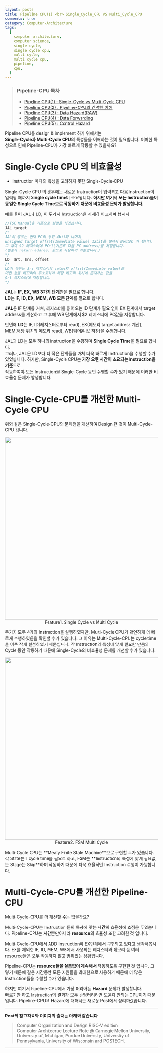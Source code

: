 ```yaml
---
layout: posts
title: Pipeline CPU(1) <br> Single_Cycle_CPU VS Multi_Cycle_CPU
comments: true
category: Computer-Architecture
tags:
  [
    computer architecture,
    computer science,
    single cycle,
    single cycle cpu,
    multi cycle,
    multi cycle cpu,
    pipeline,
    cpu,
  ]
---
```


> ### Pipeline-CPU 목차
>
> - <a  href='/computer-architecture/pipeline-1/'>Pipeline CPU(1) : Single-Cycle vs Multi-Cycle CPU</a>
> - <a  href='/computer-architecture/pipeline-2/'>Pipeline CPU(2) : Pipeline-CPU의 간략한 이해</a>
> - <a  href='/computer-architecture/pipeline-3/'>Pipeline CPU(3) : Data Hazard(RAW)</a>
> - <a  href='/computer-architecture/pipeline-4/'>Pipeline CPU(4) : Data Forwarding</a>
> - <a  href='/computer-architecture/pipeline-5/'>Pipeline CPU(5) : Control Hazard</a>

Pipeline CPU를 design & implement 하기 위해서는  
**Single-Cycle과 Multi-Cycle CPU**의 특성들을 이해하는 것이 필요합니다.
어떠한 특성으로 인해 Pipeline-CPU가 가장 빠르게 작동할 수 있을까요?

# Single-Cycle CPU 의 비효율성

- Instruction 마다의 특성을 고려하지 못한 Single-Cycle-CPU

Single-Cycle CPU 의 경우에는 새로운 Instruction이 입력되고 다음 Instruction이 입력될 때까지 **Single cycle time**이 소요됩니다.
**하지만 여기서 모든 Instruction들이 동일한 Single Cycle Time으로 작동하기 때문에 비효율성 문제가 발생합니다.**

예를 들어 JAL과 LD, 이 두가지 Instruction을 자세히 비교하여 봅시다.

```c
//TSC Manual을 기준으로 설명을 하겠습니다.
JAL target
/*
JAL의 경우는 현재 PC의 상위 4bit와 나머지
unsigned target offset(Immediate value) 12bit를 붙여서 NextPC 가 됩니다.
그 후에 $2 레지스터에 PC+1(기존의 다음 PC address)를 저장합니다.
(일종의 return address 용도로 사용하기 위함입니다.)
*/
LD  $rt, $rs, offset
/*
LD의 경우는 $rs 레지스터의 value와 offset(Immediate value)를
더한 값을 메모리의 주소로하여 해당 메모리 위치에 존재하는 값을
$rt 레지스터에 저장합니다.
*/
```

**JAL**는 **IF, EX, WB 3가지 단계**만을 필요로 합니다.  
**LD**는 **IF, ID, EX, MEM, WB 모든 단계**를 필요로 합니다.

**JAL**은 IF 단계를 거쳐, 레지스터를 읽어오는 ID 단계가 필요 없이 EX 단계에서 target address를 계산하고 그 후에 WB 단계에서 $2 레지스터에 PC값을 저장합니다.

반면에 **LD**는 IF, ID(레지스터로부터 read), EX(메모리 target address 계산), MEM(해당 위치의 메모리 read), WB(읽어온 값 저장)을 수행합니다.

JAL과 LD는 모두 하나의 instruction을 수행하며 **Single Cycle Time**을 필요로 합니다.  
그러나, JAL은 LD보다 더 적은 단계들을 거쳐 더욱 빠르게 Instruction을 수행할 수가 있었습니다.
하지만, Single-Cycle CPU는 **가장 오랜 시간이 소요되는 Instruction을 기준**으로  
작동하여야 모든 Instruction을 Single-Cycle 동안 수행할 수가 있기 때문에 이러한 비효율성 문제가 발생합니다.

# Single-Cycle-CPU를 개선한 Multi-Cycle CPU

위와 같은 Single-Cycle-CPU의 문제점을 개선하여 Design 한 것이 Multi-Cycle-CPU 입니다.

<p align="center">
  <img src="https://user-images.githubusercontent.com/80669616/118086618-3ad4f780-b3ff-11eb-803f-2a5c7db53828.png" width="600"><br>Feature1. Single Cycle vs Multi Cycle
</p>
두가지 모두 4개의 Instruction을 실행하였지만, Multi-Cycle CPU가 확연하게 더 빠르게 수행하였음을 확인할 수가 있습니다.
그 이유는 Multi-Cycle-CPU는 cycle time을 아주 작게 설정하였기 때문입니다. 각 Instruction의 특성에 맞게
필요한 만큼의 Cycle 동안 작동하기 때문에 Single-Cycle의 비효율성 문제를 개선할 수가 있습니다.
<p align="center">
  <img src="https://user-images.githubusercontent.com/80669616/118087617-c56a2680-b400-11eb-8e40-228ecfcc457b.png" width="600"><br>Feature2. FSM Multi Cycle
</p>
Multi-Cycle CPU는 **Mealy Finite State Machine**으로 구현할 수가 있습니다.
각 State는 1 cycle time을 필요로 하고, FSM는 **Instruction의 특성에 맞게 필요없는 Stage는 Skip**하며
작동하기 때문에 더욱 효율적인 Instruction 수행이 가능합니다.

# Multi-Cycle-CPU를 개선한 Pipeline-CPU

Multi-Cycle-CPU를 더 개선할 수는 없을까요?

Multi-Cycle-CPU는 Instruction 들의 특성에 맞는 **시간**의 효율성에 초점을 두었습니다.
Pipeline-CPU는 **시간**뿐만아니라 **resource**의 효율성 또한 고려한 것 입니다.

Multi-Cycle-CPU에서 ADD Instruction이 EX단계에서 구현되고 있다고 생각해봅시다.
EX를 제외한 IF, ID, MEM, WB에서 사용되는 레지스터와 메모리 등 여러 resource들은 모두 작동하지 않고 멈춰있는 상황입니다.

Pipeline-CPU는 **resource들을 쉴틈없이 계속해서** 작동하도록 구현한 것 입니다.
그렇기 때문에 같은 시간동안 모든 자원들을 최대한으로 사용하기 때문에 더 많은 Instruction들을 수행할 수가 있습니다.

하지만 여기서 Pipeline-CPU에서 가장 머리아픈 **Hazard** 문제가 발생합니다.  
빠르기만 하고 Instruction의 결과가 모두 순엉터리라면 도움이 안되는 CPU이기 때문입니다.
Pipeline-CPU의 Hazard에 대해서는 새로운 Post에서 정리하겠습니다.

---

**Post의 참고자료와 이미지의 출처는 아래와 같습니다.**

> Computer Organization and Design RISC-V edition  
> Computer Architecrue Lecture Note @ Carnegie Mellon University, University of, Michigan, Purdue University, University of Pennsylvania, University of Wisconsin and POSTECH.

---
